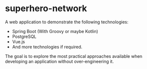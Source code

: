 # superhero-network
A web application to demonstrate the following technologies:

* Spring Boot (With Groovy or maybe Kotlin)
* PostgreSQL
* Vue.js
* And more technologies if required.

The goal is to explore the most practical approaches available when developing an application without over-engineering it. 

